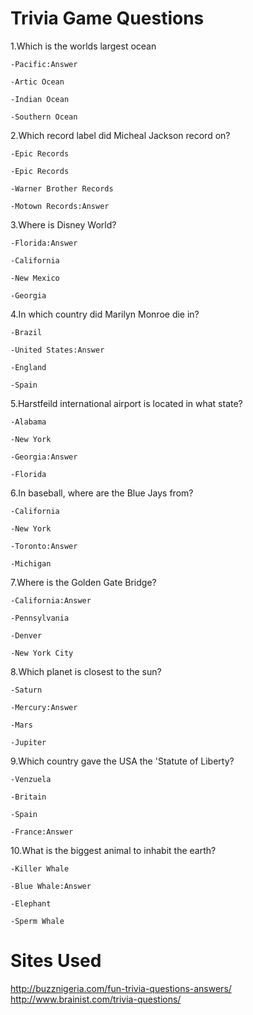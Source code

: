 # Trivia Game Questions

1.Which is the worlds largest ocean

    -Pacific:Answer
    
    -Artic Ocean
    
    -Indian Ocean
    
    -Southern Ocean

2.Which record label did Micheal Jackson record on?
    
    -Epic Records
    
    -Epic Records 
    
    -Warner Brother Records
    
    -Motown Records:Answer
3.Where is Disney World?

    -Florida:Answer
    
    -California
    
    -New Mexico
    
    -Georgia
4.In which country did Marilyn Monroe die in?

    -Brazil

    -United States:Answer
    
    -England
    
    -Spain
    
5.Harstfeild international airport is located in what state?

    -Alabama
    
    -New York
    
    -Georgia:Answer
    
    -Florida
6.In baseball, where are the Blue Jays from?

    -California
    
    -New York
    
    -Toronto:Answer
    
    -Michigan
7.Where is the Golden Gate Bridge?

    -California:Answer
    
    -Pennsylvania
    
    -Denver
    
    -New York City
8.Which planet is closest to the sun?

    -Saturn
    
    -Mercury:Answer
    
    -Mars
    
    -Jupiter
9.Which country gave the USA the 'Statute of Liberty?

    -Venzuela
    
    -Britain
    
    -Spain
    
    -France:Answer

10.What is the biggest animal to inhabit the earth?
    
    -Killer Whale
    
    -Blue Whale:Answer
    
    -Elephant
    
    -Sperm Whale

# Sites Used
http://buzznigeria.com/fun-trivia-questions-answers/
http://www.brainist.com/trivia-questions/